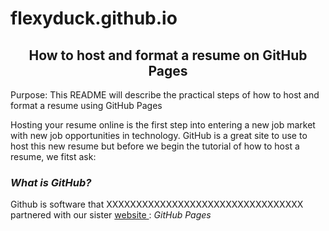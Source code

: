 # flexyduck.github.io

<h2 align = "center"> How to host and format a resume on GitHub Pages </h2>

Purpose: This README will describe the practical steps of how to host and format a resume using GitHub Pages

Hosting your resume online is the first step into entering a new job market with new job opportunities in technology. GitHub is a great site to use to host this new resume but before we begin the tutorial of how to host a resume, we fitst ask:

###  _What is GitHub?_

Github is software that XXXXXXXXXXXXXXXXXXXXXXXXXXXXXXXXX partnered with our sister <u> website </u> : *GitHub Pages*